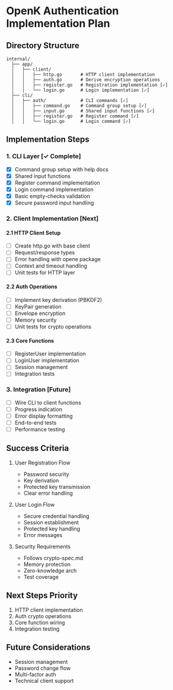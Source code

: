 # OpenK Authentication Implementation Plan

## Directory Structure
```
internal/
  ├── app/
  │   ├── client/
  │   │   ├── http.go       # HTTP client implementation
  │   │   ├── auth.go       # Derive encryption operations
  │   │   ├── register.go   # Registration implementation [✓]
  │   │   └── login.go      # Login implementation [✓]
  ├── cli/
  │   ├── auth/             # CLI commands [✓]
  │   │   ├── command.go    # Command group setup [✓]
  │   │   ├── input.go      # Shared input functions [✓]
  │   │   ├── register.go   # Register command [✓]
  │   │   └── login.go      # Login command [✓]
```

## Implementation Steps

### 1. CLI Layer [✓ Complete]
- [x] Command group setup with help docs
- [x] Shared input functions
- [x] Register command implementation
- [x] Login command implementation
- [x] Basic empty-checks validation
- [x] Secure password input handling

### 2. Client Implementation [Next]
#### 2.1 HTTP Client Setup
- [ ] Create http.go with base client
- [ ] Request/response types
- [ ] Error handling with opene package
- [ ] Context and timeout handling
- [ ] Unit tests for HTTP layer

#### 2.2 Auth Operations
- [ ] Implement key derivation (PBKDF2)
- [ ] KeyPair generation
- [ ] Envelope encryption
- [ ] Memory security
- [ ] Unit tests for crypto operations

#### 2.3 Core Functions
- [ ] RegisterUser implementation
- [ ] LoginUser implementation
- [ ] Session management
- [ ] Integration tests

### 3. Integration [Future]
- [ ] Wire CLI to client functions
- [ ] Progress indication
- [ ] Error display formatting
- [ ] End-to-end tests
- [ ] Performance testing

## Success Criteria
1. User Registration Flow
   - Password security
   - Key derivation
   - Protected key transmission
   - Clear error handling

2. User Login Flow
   - Secure credential handling
   - Session establishment
   - Protected key handling
   - Error messages

3. Security Requirements
   - Follows crypto-spec.md
   - Memory protection
   - Zero-knowledge arch
   - Test coverage

## Next Steps Priority
1. HTTP client implementation
2. Auth crypto operations
3. Core function wiring
4. Integration testing

## Future Considerations
- Session management
- Password change flow
- Multi-factor auth
- Technical client support